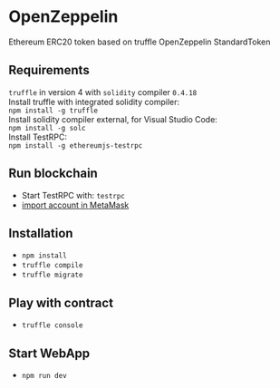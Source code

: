# OpenZeppelin
Ethereum ERC20 token based on truffle OpenZeppelin StandardToken

## Requirements
`truffle` in version 4 with `solidity` compiler `0.4.18`  
Install truffle with integrated solidity compiler:  
`npm install -g truffle`  
Install solidity compiler external, for Visual Studio Code:  
`npm install -g solc`  
Install TestRPC:  
`npm install -g ethereumjs-testrpc`

## Run blockchain
- Start TestRPC with: `testrpc`
- [import account in MetaMask](http://truffleframework.com/tutorials/pet-shop#interacting-with-the-dapp-in-a-browser) 

## Installation
- `npm install`
- `truffle compile`
- `truffle migrate`

## Play with contract
- `truffle console`

## Start WebApp
- `npm run dev`
